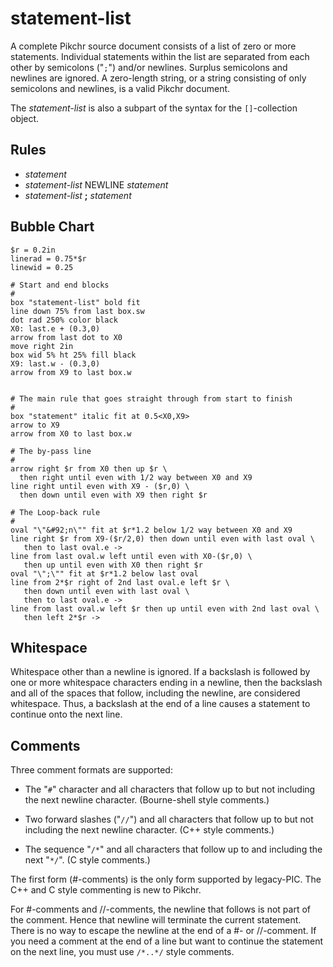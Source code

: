 # statement-list

A complete Pikchr source document consists of a list of zero or more
statements. Individual statements within the list are separated from
each other by semicolons ("`;`") and/or newlines.  Surplus semicolons
and newlines are ignored.  A zero-length string, or a string consisting
of only semicolons and newlines, is a valid Pikchr document.

The *statement-list* is also a subpart of the syntax for 
the `[]`-collection object.

## Rules

  * *statement* 
  * *statement-list* NEWLINE *statement*
  * *statement-list* **;** *statement*

## Bubble Chart

~~~~~ pikchr indent
$r = 0.2in
linerad = 0.75*$r
linewid = 0.25

# Start and end blocks
#
box "statement-list" bold fit
line down 75% from last box.sw
dot rad 250% color black
X0: last.e + (0.3,0)
arrow from last dot to X0
move right 2in
box wid 5% ht 25% fill black
X9: last.w - (0.3,0)
arrow from X9 to last box.w


# The main rule that goes straight through from start to finish
#
box "statement" italic fit at 0.5<X0,X9>
arrow to X9
arrow from X0 to last box.w

# The by-pass line
#
arrow right $r from X0 then up $r \
  then right until even with 1/2 way between X0 and X9
line right until even with X9 - ($r,0) \
  then down until even with X9 then right $r

# The Loop-back rule
#
oval "\"&#92;n\"" fit at $r*1.2 below 1/2 way between X0 and X9
line right $r from X9-($r/2,0) then down until even with last oval \
   then to last oval.e ->
line from last oval.w left until even with X0-($r,0) \
   then up until even with X0 then right $r
oval "\";\"" fit at $r*1.2 below last oval
line from 2*$r right of 2nd last oval.e left $r \
   then down until even with last oval \
   then to last oval.e ->
line from last oval.w left $r then up until even with 2nd last oval \
   then left 2*$r ->
~~~~~

## Whitespace

Whitespace other than a newline is ignored.  If a backslash is followed
by one or more whitespace characters ending in a newline, then the
backslash and all of the spaces that follow, including the newline,
are considered whitespace.  Thus, a backslash at the end of a line
causes a statement to continue onto the next line.

## Comments

Three comment formats are supported:

   *  The "`#`" character and all characters that follow up to but not
      including the next newline character.  (Bourne-shell style comments.)

   *  Two forward slashes ("`//`") and all characters that follow up to
      but not including the next newline character.  (C++ style comments.)

   *  The sequence "`/*`" and all characters that follow up to and including
      the next "`*/`".  (C style comments.)

The first form (#-comments) is the only form supported by legacy-PIC.
The C++ and C style commenting is new to Pikchr.

For #-comments and //-comments, the newline that follows is not part of the
comment.  Hence that newline will terminate the current statement.  There
is no way to escape the newline at the end of a #- or //-comment.  If you
need a comment at the end of a line but want to continue the statement on
the next line, you must use `/*..*/` style comments.
